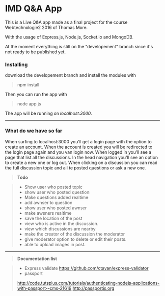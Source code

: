 IMD Q&A App
===================

This is a Live Q&A app made as a final project for the course Webtechnologie2 2016 of Thomas More.

With the usage of Express.js, Node.js, Socket.io and MongoDB.

At the moment everything is still on the "developement" branch since it's not ready to be published yet.

###  Installing
download the developement branch and install the modules with 
>npm install

Then you can run the app with
> node app.js

The app will be running on *localhost:3000*.

----------
###  What do we have so far
When surfing to localhost:3000 you'll get a login page with the option to create an account. 
When the account is created you will be redirected to the login page again and you van login now.
When logged in you'll see a page that list all the discussions. In the head navigation you'll see an option to create a new one or log out.
When clicking on a discussion you can read the full discussion topic and all te posted questions or ask a new one.

>**Todo**

> - Show user who posted topic
> - show user who posted question
> - Make questions added realtime
> - add awnser to question 
> - show user who posted awnser
> - make awsners realtime
> - save the location of the post 
> - view who is active in the discussion. 
> - view which discussions are nearby
> - make the creator of the discussion the moderator
> - give moderator option to delete or edit their posts.
> - able to upload images in post.

----------

>**Documentation list**

> - Express validate
> https://github.com/ctavan/express-validator 
> - passport
>
> http://code.tutsplus.com/tutorials/authenticating-nodejs-applications-with-passport--cms-21619
> http://passportjs.org
> 